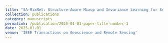 ```yaml
---
title: "SA-MixNet: Structure-Aware Mixup and Invariance Learning for Scribble-Supervised Road Extraction in Remote Sensing Images"
collection: publications
category: manuscripts
permalink: /publication/2025-01-01-paper-title-number-1
date: 2025-01-01
venue: 'IEEE Transactions on Geoscience and Remote Sensing'
---
```

